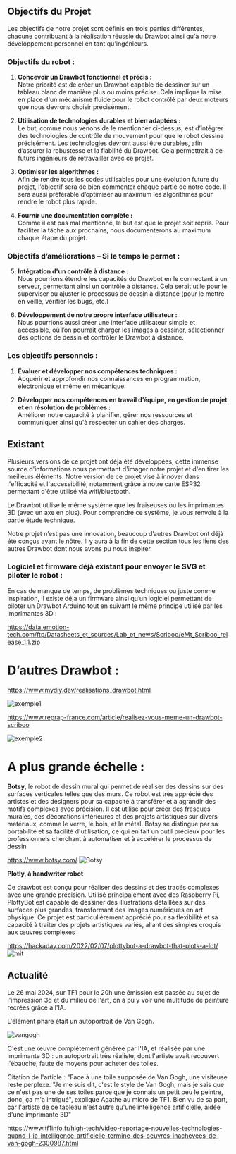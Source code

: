 ## **Objectifs du Projet**

Les objectifs de notre projet sont définis en trois parties différentes, chacune contribuant à la réalisation réussie du Drawbot ainsi qu'à notre développement personnel en tant qu'ingénieurs.

### **Objectifs du robot :**

1. **Concevoir un Drawbot fonctionnel et précis :**  
   Notre priorité est de créer un Drawbot capable de dessiner sur un tableau blanc de manière plus ou moins précise. Cela implique la mise en place d'un mécanisme fluide pour le robot contrôlé par deux moteurs que nous devrons choisir précisément.

2. **Utilisation de technologies durables et bien adaptées :**  
   Le but, comme nous venons de le mentionner ci-dessus, est d’intégrer des technologies de contrôle de mouvement pour que le robot dessine précisément. Les technologies devront aussi être durables, afin d’assurer la robustesse et la fiabilité du Drawbot. Cela permettrait à de futurs ingénieurs de retravailler avec ce projet.

3. **Optimiser les algorithmes :**  
   Afin de rendre tous les codes utilisables pour une évolution future du projet, l’objectif sera de bien commenter chaque partie de notre code. Il sera aussi préférable d’optimiser au maximum les algorithmes pour rendre le robot plus rapide.

4. **Fournir une documentation complète :**  
   Comme il est pas mal mentionné, le but est que le projet soit repris. Pour faciliter la tâche aux prochains, nous documenterons au maximum chaque étape du projet.

### **Objectifs d’améliorations – Si le temps le permet :**

5. **Intégration d'un contrôle à distance :**  
   Nous pourrions étendre les capacités du Drawbot en le connectant à un serveur, permettant ainsi un contrôle à distance. Cela serait utile pour le superviser ou ajuster le processus de dessin à distance (pour le mettre en veille, vérifier les bugs, etc.)

6. **Développement de notre propre interface utilisateur :**  
   Nous pourrions aussi créer une interface utilisateur simple et accessible, où l’on pourrait charger les images à dessiner, sélectionner des options de dessin et contrôler le Drawbot à distance.

### **Les objectifs personnels :**

1. **Évaluer et développer nos compétences techniques :**  
   Acquérir et approfondir nos connaissances en programmation, électronique et même en mécanique.

2. **Développer nos compétences en travail d’équipe, en gestion de projet et en résolution de problèmes :**  
   Améliorer notre capacité à planifier, gérer nos ressources et communiquer ainsi qu'à respecter un cahier des charges.

## **Existant**

Plusieurs versions de ce projet ont déjà été développées, cette immense source d'informations nous permettant d'imager notre projet et d'en tirer les meilleurs éléments. Notre version de ce projet vise à innover dans l'efficacité et l'accessibilité, notamment grâce à notre carte ESP32 permettant d'être utilisé via wifi/bluetooth.

Le Drawbot utilise le même système que les fraiseuses ou les imprimantes 3D (avec un axe en plus). Pour comprendre ce système, je vous renvoie à la partie étude technique.

Notre projet n’est pas une innovation, beaucoup d’autres Drawbot ont déjà été conçus avant le nôtre. Il y aura à la fin de cette section tous les liens des autres Drawbot dont nous avons pu nous inspirer.

### **Logiciel et firmware déjà existant pour envoyer le SVG et piloter le robot :**

En cas de manque de temps, de problèmes techniques ou juste comme inspiration, il existe déjà un firmware ainsi qu’un logiciel permettant de piloter un Drawbot Arduino tout en suivant le même principe utilisé par les imprimantes 3D :

https://data.emotion-tech.com/ftp/Datasheets_et_sources/Lab_et_news/Scriboo/eMt_Scriboo_release_1.1.zip

# D’autres Drawbot :

https://www.mydiy.dev/realisations_drawbot.html

![exemple1](../images/exemple1.png) 

https://www.reprap-france.com/article/realisez-vous-meme-un-drawbot-scriboo

![exemple2](../images/exemple2.png) 

# A plus grande échelle :

**Botsy**, le robot de dessin mural qui permet de réaliser des dessins sur des surfaces verticales telles que des murs. 
Ce robot est très apprécié des artistes et des designers pour sa capacité à transférer et à agrandir des motifs complexes avec précision. 
Il est utilisé pour créer des fresques murales, des décorations intérieures et des projets artistiques sur divers matériaux, comme le verre, le bois, et le métal. Botsy se distingue par sa portabilité et sa facilité d'utilisation, ce qui en fait un outil précieux pour les professionnels cherchant à automatiser et à accélérer le processus de dessin 

https://www.botsy.com/
![Botsy](../images/botsy.png) 

**Plotly, à handwriter robot**

Ce drawbot est conçu pour réaliser des dessins et des tracés complexes avec une grande précision. Utilisé principalement avec des Raspberry Pi, PlottyBot est capable de dessiner des illustrations détaillées sur des surfaces plus grandes, transformant des images numériques en art physique. Ce projet est particulièrement apprécié pour sa flexibilité et sa capacité à traiter des projets artistiques variés, allant des simples croquis aux œuvres complexes​

https://hackaday.com/2022/02/07/plottybot-a-drawbot-that-plots-a-lot/
![mit](../images/plotly.png) 

## Actualité

Le 26 mai 2024, sur TF1 pour le 20h une émission est passée au sujet de l'impression 3d et du milieu de l'art, on à pu y voir une multitude de peinture recrées grâce à l'IA.

L'élément phare était un autoportrait de Van Gogh.

![vangogh](../images/20h.png)

C'est une œuvre complétement générée par l'IA, et réalisée par une imprimante 3D : un autoportrait très réaliste, dont l'artiste avait recouvert l'ébauche, faute de moyens pour acheter des toiles.

Citation de l'article :
"Face à une toile supposée de Van Gogh, une visiteuse reste perplexe. "Je me suis dit, c'est le style de Van Gogh, mais je sais que ce n'est pas une de ses toiles parce que je connais un petit peu le peintre, donc, ça m'a intrigué", explique Agathe au micro de TF1. Bien vu de sa part, car l'artiste de ce tableau n'est autre qu'une intelligence artificielle, aidée d'une imprimante 3D"

https://www.tf1info.fr/high-tech/video-reportage-nouvelles-technologies-quand-l-ia-intelligence-artificielle-termine-des-oeuvres-inachevees-de-van-gogh-2300987.html
